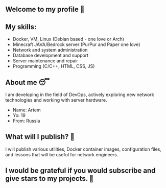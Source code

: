 ## Welcome to my profile 👋

## My skills:
- Docker, VM, Linux (Debian based - one love or Arch)
- Minecraft JAVA/Bedrock server (PurPur and Paper one love)
- Network and system administration
- Database development and support
- Server maintenance and repair
- Programming (C/C++, HTML, CSS, JS)

## About me 😴
I am developing in the field of DevOps, actively exploring new network technologies and working with server hardware.
- Name: Artem
- Yo: 19
- From: Russia

## What will I publish? 🎯
I will publish various utilities, Docker container images, configuration files, and lessons that will be useful for network engineers.

## I would be grateful if you would subscribe and give stars to my projects. 🙏
